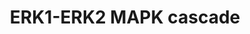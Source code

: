 ---
annotations:
- id: PW:0000102
  parent: signaling pathway
  type: Pathway Ontology
  value: the extracellular signal-regulated Raf/Mek/Erk signaling pathway
authors:
- SFGKrens
- Khanspers
- MaintBot
- Thomas
- Christine Chichester
- Marvin M2
- Andra
- DeSl
- Fehrhart
- Egonw
- Eweitz
description: The MAPK signaling proteins are involved in many eukaryotic cellular
  processes and signaling networks. The upstream activation pathways for ERK1 and
  ERK2 are highly similar, and also many of their known downstream targets are common;
  however these genes exhibit different knockdown phenotypes and there are diverse
  roles for these kinases during embryogenesis. For ERK1 specific genes are involved
  in dorsal-ventral patterning and subsequent embryonic cell migration. For ERK2,
  several genes are involved in cell-migration, mesendoderm differentiation and patterning.
last-edited: 2021-05-27
organisms:
- Danio rerio
redirect_from:
- /index.php/Pathway:WP402
- /instance/WP402
revision: null
schema-jsonld:
- '@context': https://schema.org/
  '@id': https://wikipathways.github.io/pathways/WP402.html
  '@type': Dataset
  creator:
    '@type': Organization
    name: WikiPathways
  description: The MAPK signaling proteins are involved in many eukaryotic cellular
    processes and signaling networks. The upstream activation pathways for ERK1 and
    ERK2 are highly similar, and also many of their known downstream targets are common;
    however these genes exhibit different knockdown phenotypes and there are diverse
    roles for these kinases during embryogenesis. For ERK1 specific genes are involved
    in dorsal-ventral patterning and subsequent embryonic cell migration. For ERK2,
    several genes are involved in cell-migration, mesendoderm differentiation and
    patterning.
  keywords:
  - AP-1
  - ER alpha
  - ERM
  - Elk1*
  - MAP3K8 / TPL-2 / Cot#
  - MBP
  - MEKK 4#
  - PAC1 / dusp2
  - PHAS1*
  - PTP1b
  - RPS6KA4 / MSK2*
  - RPS6KA5 / MSK1
  - Rap1a
  - aRAF#
  - aRAFl
  - atf1
  - atf2l
  - atf3
  - atf4
  - atf7a
  - atf7b
  - bad
  - braf
  - cPLA2
  - cebpb
  - cmyca
  - cmycb
  - creb1
  - cryab
  - eEf2K
  - egf
  - egfra
  - eif4e1a
  - eif4e1b
  - eif4ebp1*
  - elk3
  - elk4 / sap1
  - fgf1
  - fgf10
  - fgf10b
  - fgf11#
  - fgf12#
  - fgf13
  - fgf13l
  - fgf14
  - fgf16
  - fgf17a
  - fgf17b
  - fgf18a
  - fgf18l#
  - fgf19#
  - fgf2
  - fgf20a#
  - fgf20b#
  - fgf21*
  - fgf22
  - fgf23
  - fgf24
  - fgf3
  - fgf4
  - fgf5
  - fgf6
  - fgf7
  - fgf8
  - fgfr1
  - fgfr1op2
  - fgfr2
  - fgfr3
  - fgfr4
  - fgfrl1a
  - fgfrl1b
  - fos
  - gaip*
  - grb2
  - hRas
  - her1
  - hgf2#
  - hgfa
  - hsf1
  - igf
  - igf1ra
  - igf1rb
  - igf2
  - igf2r#
  - il17rd
  - jun
  - junb
  - junbl
  - kRASa
  - kdr
  - map2k1 / MEK1
  - map2k2  / MEK2
  - map2k4a
  - map2k6
  - map3k4  / Mekk4#
  - map3k5  / ask1#
  - map3k7 / tak1
  - map4k2
  - map4k5
  - mapk1 / ERK2
  - mapk10 / JNK3*
  - mapk11 / p38beta*
  - mapk13 / p38delta*
  - mapk14a / p38a
  - mapk14b / p38b
  - mapk15 / ERK7
  - mapk2k2
  - mapk3 / ERK1
  - mapk4 / ERK4
  - mapk6 / ERK3#
  - mapk7 /ERK5#
  - mapk8b
  - mapk9 / JNK2*
  - mapkapk2
  - mapkapk5
  - max
  - met / hgfr
  - mknk1 / MNK1*
  - mknk2 / MNK2
  - mkp1 / dusp1
  - mkp2 / dusp4
  - mkp3 / dusp6
  - mkp4 / dusp9*
  - mos
  - mych
  - mycl1a
  - mycl1b
  - mycn
  - nRAS
  - ngf1b#
  - ngfr#
  - ngfra#
  - nr2f5
  - ntl
  - pdgfa
  - pdgfra
  - pdgfrb1#
  - pdgfrb2#
  - pea
  - raf1b
  - rps6ka1  / RSK1*
  - rps6ka3  / RSK2
  - rps6kal / RSK1
  - rras2
  - sh3gl2
  - sh3gl3
  - sh3glb1
  - sh3glb2
  - shc
  - sos1
  - sos2*
  - spry2
  - spry4
  - srf
  - stat5a*
  - tgfb1
  - tgfb2
  - tgfb3
  - tgfbr2
  - th
  - usf2
  - vegfaa
  - vegfc
  license: CC0
  name: ERK1-ERK2 MAPK cascade
seo: CreativeWork
title: ERK1-ERK2 MAPK cascade
wpid: WP402
---